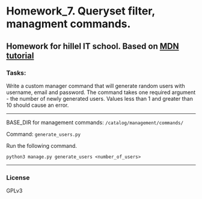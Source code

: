 # Homework_7. Queryset filter, managment commands.

Homework for hillel IT school. 
Based on [MDN tutorial](https://developer.mozilla.org/en-US/docs/Learn/Server-side/Django/Tutorial_local_library_website)
---------------------

### Tasks:
Write a custom manager command that will generate random users with username, email and password. 
The command takes one required argument - the number of newly generated users. 
Values less than 1 and greater than 10 should cause an error.

---------------------
BASE_DIR for management commands: `/catalog/management/commands/`

Command: `generate_users.py`

Run the following command.
```
python3 manage.py generate_users <number_of_users>
```

---------------------

### License

GPLv3
